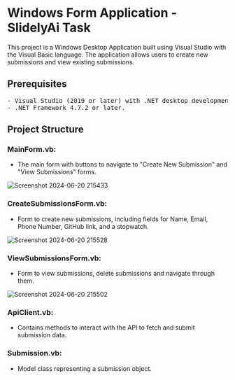 # Windows Form Application - SlidelyAi Task
This project is a Windows Desktop Application built using Visual Studio with the Visual Basic language. The application allows users to create new submissions and view existing submissions.

## Prerequisites
<pre>
- Visual Studio (2019 or later) with .NET desktop development workload installed.
- .NET Framework 4.7.2 or later.
</pre>

## Project Structure
### MainForm.vb: 
 - The main form with buttons to navigate to "Create New Submission" and "View Submissions" forms.
 
![Screenshot 2024-06-20 215433](https://github.com/SahilR2/Windows-Form/assets/139258098/67d0a5e6-21b9-4936-b1e1-8ca85ac15c2f)
 

### CreateSubmissionsForm.vb:
- Form to create new submissions, including fields for Name, Email, Phone Number, GitHub link, and a stopwatch.

![Screenshot 2024-06-20 215528](https://github.com/SahilR2/Windows-Form/assets/139258098/9147312d-9e9c-467d-94ee-17cede40dc2f)
 
 
### ViewSubmissionsForm.vb:
 - Form to view submissions, delete submissions and navigate through them.

![Screenshot 2024-06-20 215502](https://github.com/SahilR2/Windows-Form/assets/139258098/e69f108d-8271-4398-be01-32fccde2d280)

 
### ApiClient.vb:
 - Contains methods to interact with the API to fetch and submit submission data.
### Submission.vb: 
 - Model class representing a submission object.
 
